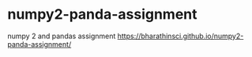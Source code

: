 # numpy2-panda-assignment
numpy 2 and pandas assignment
https://bharathinsci.github.io/numpy2-panda-assignment/

